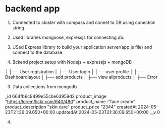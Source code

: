 # backend app 

1. Connected to cluster with compass and connet to DB using conection string.
2. Used libraries mongoose, expressjs for connecting db.
3. USed Express library to build your application server(app.js file) and connect to the database

4. Bckend project setup with Nodejs + expressjs + mongoDB


│   ├── User registration
│   ├── User login
│   ├── user profile
│   ├── Dashboardlayout
│     ├── add products
│     ├── view allproducts
│     ├── Error

3. Data collections from mongodb

_id 664fb6c9499e55cbe63959d2
product_image "https://loremflickr.com/640/480"
product_name :"face cream"
product_description "skin care"
product_price "2344"
createdAt 2024-05-23T21:36:09.650+00:00
updatedAt 2024-05-23T21:36:09.650+00:00
__v 0

4. 



